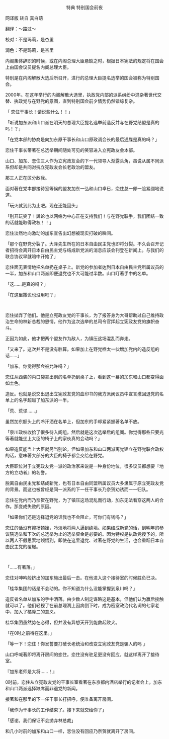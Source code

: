 <p align="center">特典 特别国会前夜</p>

网译版 转自 真白萌

翻译：～路过～  

校对：不是玛莉，是杏里  

润色：不是玛莉，是杏里

内阁集体辞职的时候，或在内阁总理大臣悬缺之时，根据日本宪法的规定将在国会上由国会议员提名内阁总理大臣。

特别是在内阁解散大选后所召开，进行的总理大臣提名选举的国会被称为特别国会。

2000年。在这年举行的内阁解散大选里，执政党内部的派系纠纷中混杂著世代交替、执政党与在野党的意图，直到特别国会前夕情势仍然错综复杂。

「 恋住干事长！请说些什么！！」 

「听说加东派和山口派在明天的总理大臣提名选举前造反并与在野党结盟是真的吗！？」 

「在党本部的协商是向加东原干事长和山口原政调会长的最后通牒是真的吗？」

恋住干事长带著在总选举期间随处可见的笑容进入立宪政友会本部。

山口、加东、恋住三人作为立宪政友会的下一代领导人渐露头角，虽说从属不同派系但却是共同对抗立宪政友会长老政治的盟友。

那三人正在区分敌我。

面对著在党本部接待室等候的盟友加东一弘和山口卓巳，恋住总一郎一脸紧绷地说道。

「玩火就到此为止吧。现在还能回头」 

「别开玩笑了！舆论也以网络为中心正在支持我们！与在野党联手，我们团结一致的话就能取得政权！！」

恋住淡然地向激动的加东宣告出幻想被现实打破的瞬间。

「那个在野党分裂了。大泽先生所在的日本自由民主党也即将分裂。不久会召开记者招待会离开日本自由民主党与结成新党派的消息应该会刊登在新闻上。与我们的联合协议早就暗中开始了」

恋住面无表情地把名单扔在桌子上。新党的参加者达到日本自由民主党所属议员的一半，加东和山口两派即便退党也不大可能过半数。山口盯著手中的名单。

「这……是真的吗？」 

「在这里撒谎也没用吧？」

‍‌‍‌‌‍‌‌‍‍‌‌‌‍‌

恋住拋弃了他们。他是立宪政友党的干事长，为了报答身为大哥帮助过自己维持政治生命的林新总裁的恩情，他作为这次选举的总司令官挥起立宪政友党的旗帜奋斗。

正因为如此，他才把两个盟友作为敌人，为镇压这场混乱而奔走。

「又来了。这次并不是没有胜算。如果加上在野党桦太一伙增加党内的造反组的话……」

「加东。你觉得那会被允许吗？」

恋住从西装的内口袋拿出别的名单扔到桌子上，看到这一幕的加东和山口都变得面如土色。

造反。也就是说交出退出立宪政友党的血印书的我方派阀议员中宣言撤回退党的名单上的名字超越了加东派的一半。

「荒、荒谬……」

虽然加东额头上的冷汗洒在名单上，但加东的手却紧紧握著名单不放。

「泉川政权收拾了很多待入阁组。然后就是这次选举后的组阁。你觉得那些只要光等著就能坐上大臣的椅子上的家伙真的会动吗？」

如果造反能当上大臣就另当别论，但如果加东和山口两派离党建立在野党联合政权的话，意味著大部分的大臣的椅子都会交给在野党。

大臣职位对于立宪政友党一派的政治家来说是一种身份地位，很多议员都想要『地方的立功者』的名誉。

脱离自由民主党和结成新党，也有日本自由同盟所属议员大多隶属于原立宪政友党的背景。而这也被曾经是同一派系的下一任干事长乃奈贺劝诱而一一归队。

恋住在党内而乃奈贺在野党，为了镇压这场混乱而行动，加东无法看穿这两人的合作。那变成失败的原因。

「如果你们还是选择退党的话我也不会阻止，可你们有钱吗？」

恋住的话没有抑扬顿挫，冷淡地将两人逼到绝境。如果结成新党的话，到明年的参议院选举和下次的总选举为止的选举资金是必要的。因为特权是执政党授予的，所以两人不假思索地领悟到，即使在这里退党、过著在野党的生活，也会重蹈日本自由民主党的覆辙。

‍‌‍‌‌‍‌‌‍‍‌‌‌‍‌

「……有著落。」

恋住对呻吟般挤出的加东施出最后一击。在他进入这个接待室的时候胜负已决。

「桂华集团的话是不会动的。你不知道为什么没能掌握到泉川吗？」

造反者名单从加东的手中洒落。由少数人制定谋略这是基本，但他们认为赢后接触就可以了。他们轻视了在前总理渕上因病倒下时，成为密室政治代名词的七家老中，加入了橘隆二的意义。

桂华集团虽然势在必得，但并没有异想天开到能救起败犬。

「在0时之前待在这里。」

「等一下！恋住！你发誓要打破长老统治和改变立宪政友党是骗人的吗 」

山口呼喊著即将离开房间的恋住。恋住没有驻足更没有回应，就这样离开了接待室。

『加东老师是大将……！』

0时前，恋住从立宪政友党的干事长室看著在东京都内酒店举行的记者会上，加东和山口两派选择缺席而非退党的新闻。

接著和在那里的下一任干事长打招呼，便准备离开房间。

「我作为干事长的工作结束了。接下来就交给你了」

「感谢。我们保证不会拋弃林总裁」

和几小时前的加东和山口一样，恋住没有回应乃奈贺就离开了房间。

